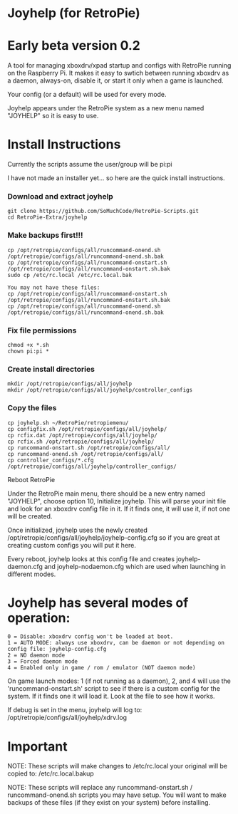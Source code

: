 # Joyhelp (for RetroPie)
# Early beta version 0.2

A tool for managing xboxdrv/xpad startup and configs with RetroPie running on the Raspberry Pi. It makes it easy to swtich between running xboxdrv as a daemon, always-on, disable it, or start it only when a game is launched.

Your config (or a default) will be used for every mode.

Joyhelp appears under the RetroPie system as a new menu named "JOYHELP" so it is easy to use.

# Install Instructions
Currently the scripts assume the user/group will be pi:pi

I have not made an installer yet... so here are the quick install instructions.

### Download and extract joyhelp
	git clone https://github.com/SoMuchCode/RetroPie-Scripts.git
	cd RetroPie-Extra/joyhelp

### Make backups first!!!
	cp /opt/retropie/configs/all/runcommand-onend.sh /opt/retropie/configs/all/runcommand-onend.sh.bak
	cp /opt/retropie/configs/all/runcommand-onstart.sh /opt/retropie/configs/all/runcommand-onstart.sh.bak
	sudo cp /etc/rc.local /etc/rc.local.bak

	You may not have these files:
	cp /opt/retropie/configs/all/runcommand-onstart.sh /opt/retropie/configs/all/runcommand-onstart.sh.bak 
	cp /opt/retropie/configs/all/runcommand-onend.sh /opt/retropie/configs/all/runcommand-onend.sh.bak

### Fix file permissions
	chmod +x *.sh
	chown pi:pi *

### Create install directories
	mkdir /opt/retropie/configs/all/joyhelp
	mkdir /opt/retropie/configs/all/joyhelp/controller_configs

### Copy the files
	cp joyhelp.sh ~/RetroPie/retropiemenu/
	cp configfix.sh /opt/retropie/configs/all/joyhelp/
	cp rcfix.dat /opt/retropie/configs/all/joyhelp/
	cp rcfix.sh /opt/retropie/configs/all/joyhelp/
	cp runcommand-onstart.sh /opt/retropie/configs/all/
	cp runcommand-onend.sh /opt/retropie/configs/all/
	cp controller_configs/*.cfg /opt/retropie/configs/all/joyhelp/controller_configs/

Reboot RetroPie

Under the RetroPie main menu, there should be a new
entry named "JOYHELP", choose option 10, Initialize
joyhelp. This will parse your init file and look for
an xboxdrv config file in it. If it finds one, it
will use it, if not one will be created.

Once initialized, joyhelp uses the newly created
/opt/retropie/configs/all/joyhelp/joyhelp-config.cfg
so if you are great at creating custom configs you
will put it here.

Every reboot, joyhelp looks at this config file and
creates joyhelp-daemon.cfg and joyhelp-nodaemon.cfg
which are used when launching in different modes.

# Joyhelp has several modes of operation:
	0 = Disable: xboxdrv config won't be loaded at boot.
	1 = AUTO MODE: always use xboxdrv, can be daemon or not depending on config file: joyhelp-config.cfg
	2 = NO daemon mode
	3 = Forced daemon mode
	4 = Enabled only in game / rom / emulator (NOT daemon mode)

On game launch modes: 1 (if not running as a daemon), 2, and 4 will use the 'runcommand-onstart.sh' script to see if there is a custom config for the system. If it finds one it will load it. Look at the file to see how it works.
	
If debug is set in the menu, joyhelp will log to:
/opt/retropie/configs/all/joyhelp/xdrv.log


# Important
NOTE: These scripts will make changes to /etc/rc.local
your original will be copied to: /etc/rc.local.bakup

NOTE: These scripts will replace any runcommand-onstart.sh / runcommand-onend.sh scripts you may have setup. You will want to make backups of these files (if they exist on your system) before installing.
